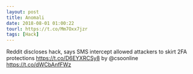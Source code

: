 ```yaml
---
layout: post
title: Anomali
date: 2018-08-01 01:00:22
tourl: https://t.co/Mm7Oxx7jzr
tags: [Hack]
---
```

Reddit discloses hack, says SMS intercept allowed attackers to skirt 2FA protections https://t.co/D6EYXRCSy8 by @csoonline https://t.co/dWCbAnfFWz